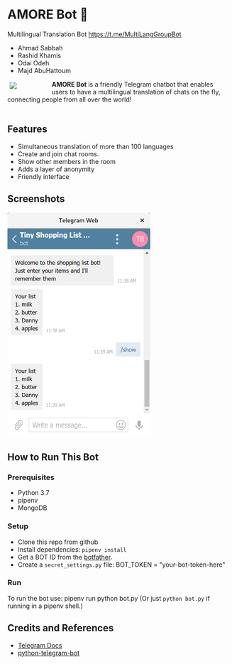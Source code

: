 # AMORE Bot 🤖
Multilingual Translation Bot <https://t.me/MultiLangGroupBot>
* Ahmad Sabbah
* Rashid Khamis
* Odai Odeh
* Majd AbuHattoum

<a href="https://t.me/MultiLangGroupBot"><img src="https://www.botcide.com/wp-content/uploads/2018/07/bot_icon_240_001-1.png" align="left" hspace="5" vspace="3" width="90"></a>

**AMORE Bot** is a friendly Telegram chatbot that enables users to have a multilingual translation of chats on the fly, connecting people from all over the world!
<br><br>

## Features
- Simultaneous translation of more than 100 languages
- Create and join chat rooms.
- Show other members in the room
- Adds a layer of anonymity
- Friendly interface 

## Screenshots
![SCREESHOT DECSRIPTION](screenshots/shopping-list-bot-1.png)

## How to Run This Bot
### Prerequisites
* Python 3.7
* pipenv
* MongoDB

### Setup
* Clone this repo from github
* Install dependencies: `pipenv install`
* Get a BOT ID from the [botfather](https://telegram.me/BotFather).
* Create a `secret_settings.py` file:
        BOT_TOKEN = "your-bot-token-here"
### Run
To run the bot use:
    pipenv run python bot.py
(Or just `python bot.py` if running in a pipenv shell.)

## Credits and References
* [Telegram Docs](https://core.telegram.org/bots)
* [python-telegram-bot](https://github.com/python-telegram-bot/python-telegram-bot)
